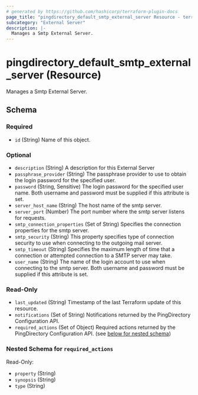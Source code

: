 ```yaml
---
# generated by https://github.com/hashicorp/terraform-plugin-docs
page_title: "pingdirectory_default_smtp_external_server Resource - terraform-provider-pingdirectory"
subcategory: "External Server"
description: |-
  Manages a Smtp External Server.
---
```


# pingdirectory_default_smtp_external_server (Resource)

Manages a Smtp External Server.



<!-- schema generated by tfplugindocs -->
## Schema

### Required

- `id` (String) Name of this object.

### Optional

- `description` (String) A description for this External Server
- `passphrase_provider` (String) The passphrase provider to use to obtain the login password for the specified user.
- `password` (String, Sensitive) The login password for the specified user name. Both username and password must be supplied if this attribute is set.
- `server_host_name` (String) The host name of the smtp server.
- `server_port` (Number) The port number where the smtp server listens for requests.
- `smtp_connection_properties` (Set of String) Specifies the connection properties for the smtp server.
- `smtp_security` (String) This property specifies type of connection security to use when connecting to the outgoing mail server.
- `smtp_timeout` (String) Specifies the maximum length of time that a connection or attempted connection to a SMTP server may take.
- `user_name` (String) The name of the login account to use when connecting to the smtp server. Both username and password must be supplied if this attribute is set.

### Read-Only

- `last_updated` (String) Timestamp of the last Terraform update of this resource.
- `notifications` (Set of String) Notifications returned by the PingDirectory Configuration API.
- `required_actions` (Set of Object) Required actions returned by the PingDirectory Configuration API. (see [below for nested schema](#nestedatt--required_actions))

<a id="nestedatt--required_actions"></a>
### Nested Schema for `required_actions`

Read-Only:

- `property` (String)
- `synopsis` (String)
- `type` (String)


